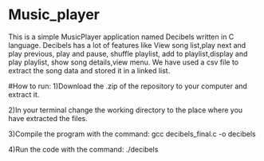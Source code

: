 # Music_player
This is a simple MusicPlayer application named Decibels written in C language.
Decibels has a lot of features like View song list,play next and play previous, play and pause, shuffle playlist, add to playlist,display and play  playlist, show song details,view menu.
We have used a csv file to extract the song data and stored it in a linked list.



#How to run:
1)Download the .zip of the repository to your computer and extract it.


2)In your terminal change the working directory to the place where you have extracted the files.

3)Compile the program with the command:
gcc decibels_final.c -o decibels

4)Run the code with the command:
./decibels
